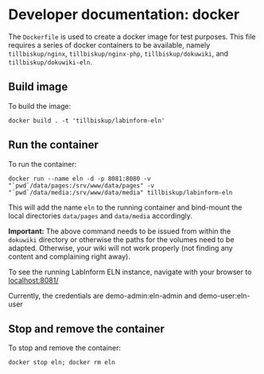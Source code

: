 # Developer documentation: docker

The `Dockerfile` is used to create a docker image for test purposes. This file requires a series of docker containers to be available, namely `tillbiskup/nginx`, `tillbiskup/nginx-php`, `tillbiskup/dokuwiki`, and
`tillbiskup/dokuwiki-eln`.

## Build image

To build the image:

    docker build . -t 'tillbiskup/labinform-eln'

## Run the container

To run the container:

    docker run --name eln -d -p 8081:8080 -v "`pwd`/data/pages:/srv/www/data/pages" -v "`pwd`/data/media:/srv/www/data/media" tillbiskup/labinform-eln

This will add the name `eln` to the running container and bind-mount the local directories `data/pages` and `data/media` accordingly.

**Important:** The above command needs to be issued from within the `dokuwiki` directory or otherwise the paths for the volumes need to be adapted. Otherwise, your wiki will not work properly (not finding any content and complaining right away).

To see the running LabInform ELN instance, navigate with your browser to [localhost:8081/](localhost:8081/)

Currently, the credentials are demo-admin:eln-admin and demo-user:eln-user

## Stop and remove the container

To stop and remove the container:

    docker stop eln; docker rm eln
